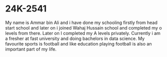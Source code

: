 # 24K-2541
My name is Ammar bin Ali and i have done my  schooling firstly from head start school and later on i joined Wahaj Hussain school and completed my o levels from there.
Later on I completed my A levels privately.
Currently i am a fresher at fast university  and doing bachelors in data science.
My favourite sports is football and  like education  playing football is also an important part of  my life.
 
